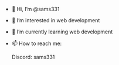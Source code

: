 - 👋 Hi, I’m @sams331
- 👀 I’m interested in web development
- 🌱 I’m currently learning web development
- 📫 How to reach me:

  Discord: sams331

<!---
sams331/sams331 is a ✨ special ✨ repository because its `README.md` (this file) appears on your GitHub profile.
You can click the Preview link to take a look at your changes.
--->
